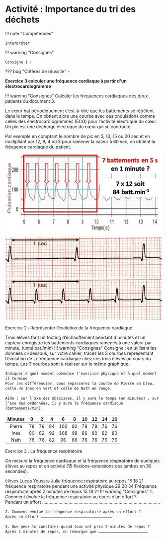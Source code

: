 # Activité : Importance du tri des déchets

!!! note "Compétences"

    Interpréter 

!!! warning "Consignes"

    Consigne 1 : 
    
??? bug "Critères de réussite"
    - 

**Exercice  3 calculer une fréquence cardiaque à partir d'un électrocardiogramme**

!!! warning "Consignes"
    Calculer les fréquences cardiaques des deux patients du document 3.
   
Le cœur bat périodiquement c’est-à-dire que les battements se répètent dans le temps. On obtient alors une courbe avec des ondulations comme celles des électrocardiogrammes (ECG) pour l’activité électrique du cœur. Un pic est une décharge électrique du cœur qui se contracte.


Par exemple en comptant le nombre de pic en 5, 10, 15 ou 20 sec et en multipliant par 12, 6, 4 ou 3 pour ramener la valeur à 60 sec, on obtient la fréquence cardiaque du patient.

![alt text](image.png)

![Patient 1](image-2.png)![Patient 2](image-3.png)


Exercice 2 : Représenter l’évolution de la fréquence cardiaque 	

Trois élèves font un footing d’échauffement pendant 4 minutes et un capteur enregistre les battements cardiaques ramenés à une valeur par minute. (unité bat./min)
!!! warning "Consignes"
    Consigne : en utilisant les données ci-dessous, sur votre cahier, tracez les 3 courbes représentant l’évolution de la fréquence cardiaque chez ces trois élèves au cours du temps.
    Les 3 courbes sont à réaliser sur le même graphique.

    Indiquer à quel moment commence l'exercice physique et à quel moment il termine 
    Pour les différencier, vous repasserez la courbe de Pierre en bleu, celle de Ines en vert et celle de Nath en rouge.

    Aide : Sur l’axe des abscisses, il y aura le temps (en minutes) ; sur l’axe des ordonnées, il y aura la fréquence cardiaque (battements/min).

| Minutes |  0 |  2 |  4 |  6  |  8 | 10 | 12 | 14 | 16 |
|:-------:|:--:|:--:|:--:|:---:|:--:|:--:|:--:|:--:|:--:|
|  Pierre | 78 | 78 | 84 | 102 | 92 | 78 | 78 | 76 | 76 |
|   Ines  | 80 | 82 | 92 | 108 | 98 | 86 | 80 | 82 | 80 |
|   Nath  | 76 | 76 | 82 |  96 | 86 | 76 | 76 | 76 | 76 |


Exercice 3 . La fréquence respiratoire

On mesure la fréquence cardiaque et la fréquence respiratoire de quelques élèves au repos et en activité (15 flexions-extensions des jambes en 30 secondes).

élèves
Lucas
Youssra
Julie
fréquence respiratoire
au repos
15
18
21
fréquence respiratoire pendant une activité physique
29
28
34
Fréquence respiratoire
après  2 minutes de repos
15
18
21
!!! warning "Consignes"
    1. Comment évolue la fréquence respiratoire au cours d’un effort ?  
    Pendant un effort ………………………………………………………………………………….

    2. Comment évolue la fréquence respiratoire après un effort ?
    Après un effort …………………………………………………………………………………….

    3. Que peux-tu constater quand tous ont pris 2 minutes de repos ?
    Après 2 minutes de repos, on remarque que …………………………………………………………


